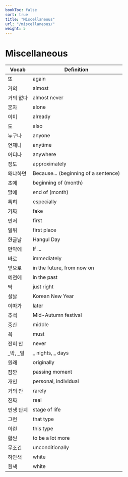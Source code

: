 ```yaml
---
bookToc: false
sort: true
title: "Miscellaneous"
url: "/miscellaneous/"
weight: 5
---
```


# Miscellaneous

| Vocab     | Definition                           |
| --------- | ------------------------------------ |
| 또        | again                                |
| 거의      | almost                               |
| 거의 없다 | almost never                         |
| 혼자      | alone                                |
| 이미      | already                              |
| 도        | also                                 |
| 누구나    | anyone                               |
| 언제나    | anytime                              |
| 어디나    | anywhere                             |
| 정도      | approximately                        |
| 왜냐하면  | Because... (beginning of a sentence) |
| 초에      | beginning of (month)                 |
| 말에      | end of (month)                       |
| 특히      | especially                           |
| 가짜      | fake                                 |
| 먼저      | first                                |
| 일위      | first place                          |
| 한글날    | Hangul Day                           |
| 만약에    | If ...                               |
| 바로      | immediately                          |
| 앞으로    | in the future, from now on           |
| 예전에    | in the past                          |
| 딱        | just right                           |
| 설날      | Korean New Year                      |
| 이따가    | later                                |
| 추석      | Mid-Autumn festival                  |
| 중간      | middle                               |
| 꼭        | must                                 |
| 전혀 안   | never                                |
| _박, _일  | _ nights, _ days                     |
| 원래      | originally                           |
| 잠깐      | passing moment                       |
| 개인      | personal, individual                 |
| 거의 안   | rarely                               |
| 진짜      | real                                 |
| 인생 단계 | stage of life                        |
| 그런      | that type                            |
| 이런      | this type                            |
| 활씬      | to be a lot more                     |
| 무조건    | unconditionally                      |
| 하얀색    | white                                |
| 흰색      | white                                |
